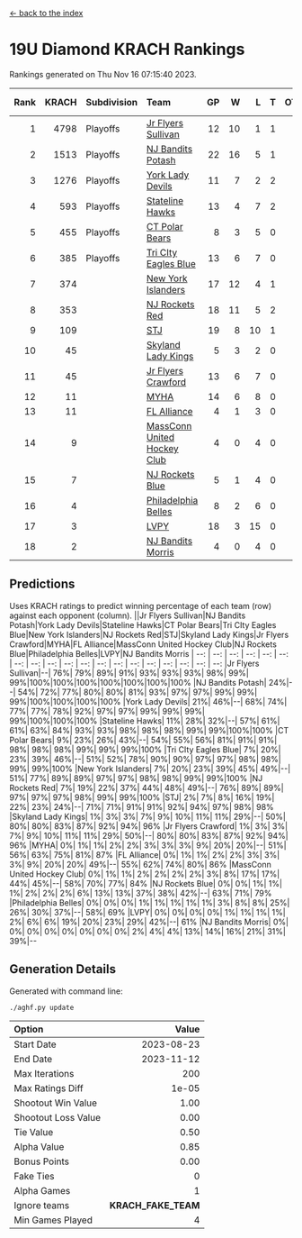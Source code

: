 [<- back to the index](readme.md)
# 19U Diamond KRACH Rankings
Rankings generated on Thu Nov 16 07:15:40 2023.

Rank|KRACH|Subdivision|Team|GP|W|L|T|OTW|OTL|SoS|Exp Wins|Win Diff
---:|---:|:---|:---|---:|---:|---:|---:|---:|---:|---:|---:|---:
1|4798|Playoffs|[Jr Flyers Sullivan](https://gamesheetstats.com/seasons/3663/teams/140859/schedule)|12|10|1|1|1|0|741|11.3|-0.0
2|1513|Playoffs|[NJ Bandits Potash](https://gamesheetstats.com/seasons/3663/teams/140857/schedule)|22|16|5|1|0|0|928|17.3|-0.0
3|1276|Playoffs|[York Lady Devils](https://gamesheetstats.com/seasons/3663/teams/140856/schedule)|11|7|2|2|0|0|789|8.8|-0.0
4|593|Playoffs|[Stateline Hawks](https://gamesheetstats.com/seasons/3663/teams/141851/schedule)|13|4|7|2|0|1|1731|5.8|-0.0
5|455|Playoffs|[CT Polar Bears](https://gamesheetstats.com/seasons/3663/teams/140853/schedule)|8|3|5|0|0|0|1654|3.8|-0.0
6|385|Playoffs|[Tri CIty Eagles Blue](https://gamesheetstats.com/seasons/3663/teams/140852/schedule)|13|6|7|0|1|0|1153|6.8|-0.0
7|374||[New York Islanders](https://gamesheetstats.com/seasons/3663/teams/140861/schedule)|17|12|4|1|0|0|319|13.3|-0.0
8|353||[NJ Rockets Red](https://gamesheetstats.com/seasons/3663/teams/140855/schedule)|18|11|5|2|1|1|567|12.8|-0.0
9|109||[STJ](https://gamesheetstats.com/seasons/3663/teams/140858/schedule)|19|8|10|1|0|0|498|9.4|0.0
10|45||[Skyland Lady Kings](https://gamesheetstats.com/seasons/3663/teams/140865/schedule)|5|3|2|0|0|0|124|3.9|0.0
11|45||[Jr Flyers Crawford](https://gamesheetstats.com/seasons/3663/teams/140862/schedule)|13|6|7|0|0|1|136|6.9|0.0
12|11||[MYHA](https://gamesheetstats.com/seasons/3663/teams/140863/schedule)|14|6|8|0|0|0|92|6.9|0.0
13|11||[FL Alliance](https://gamesheetstats.com/seasons/3663/teams/156907/schedule)|4|1|3|0|0|0|336|1.9|0.0
14|9||[MassConn United Hockey Club](https://gamesheetstats.com/seasons/3663/teams/140854/schedule)|4|0|4|0|0|0|583|0.9|0.0
15|7||[NJ Rockets Blue](https://gamesheetstats.com/seasons/3663/teams/140867/schedule)|5|1|4|0|0|0|190|1.9|0.0
16|4||[Philadelphia Belles](https://gamesheetstats.com/seasons/3663/teams/140864/schedule)|8|2|6|0|0|0|30|2.9|0.0
17|3||[LVPY](https://gamesheetstats.com/seasons/3663/teams/140860/schedule)|18|3|15|0|0|0|222|3.9|0.0
18|2||[NJ Bandits Morris](https://gamesheetstats.com/seasons/3663/teams/140866/schedule)|4|0|4|0|0|0|160|0.9|0.0

## Predictions
Uses KRACH ratings to predict winning percentage of each team (row) against each opponent (column).
||Jr Flyers Sullivan|NJ Bandits Potash|York Lady Devils|Stateline Hawks|CT Polar Bears|Tri CIty Eagles Blue|New York Islanders|NJ Rockets Red|STJ|Skyland Lady Kings|Jr Flyers Crawford|MYHA|FL Alliance|MassConn United Hockey Club|NJ Rockets Blue|Philadelphia Belles|LVPY|NJ Bandits Morris
| --: | --: | --: | --: | --: | --: | --: | --: | --: | --: | --: | --: | --: | --: | --: | --: | --: | --: | --: 
|Jr Flyers Sullivan|--| 76%| 79%| 89%| 91%| 93%| 93%| 93%| 98%| 99%| 99%|100%|100%|100%|100%|100%|100%|100%
|NJ Bandits Potash| 24%|--| 54%| 72%| 77%| 80%| 80%| 81%| 93%| 97%| 97%| 99%| 99%| 99%|100%|100%|100%|100%
|York Lady Devils| 21%| 46%|--| 68%| 74%| 77%| 77%| 78%| 92%| 97%| 97%| 99%| 99%| 99%| 99%|100%|100%|100%
|Stateline Hawks| 11%| 28%| 32%|--| 57%| 61%| 61%| 63%| 84%| 93%| 93%| 98%| 98%| 98%| 99%| 99%|100%|100%
|CT Polar Bears|  9%| 23%| 26%| 43%|--| 54%| 55%| 56%| 81%| 91%| 91%| 98%| 98%| 98%| 99%| 99%| 99%|100%
|Tri CIty Eagles Blue|  7%| 20%| 23%| 39%| 46%|--| 51%| 52%| 78%| 90%| 90%| 97%| 97%| 98%| 98%| 99%| 99%|100%
|New York Islanders|  7%| 20%| 23%| 39%| 45%| 49%|--| 51%| 77%| 89%| 89%| 97%| 97%| 98%| 98%| 99%| 99%|100%
|NJ Rockets Red|  7%| 19%| 22%| 37%| 44%| 48%| 49%|--| 76%| 89%| 89%| 97%| 97%| 97%| 98%| 99%| 99%|100%
|STJ|  2%|  7%|  8%| 16%| 19%| 22%| 23%| 24%|--| 71%| 71%| 91%| 91%| 92%| 94%| 97%| 98%| 98%
|Skyland Lady Kings|  1%|  3%|  3%|  7%|  9%| 10%| 11%| 11%| 29%|--| 50%| 80%| 80%| 83%| 87%| 92%| 94%| 96%
|Jr Flyers Crawford|  1%|  3%|  3%|  7%|  9%| 10%| 11%| 11%| 29%| 50%|--| 80%| 80%| 83%| 87%| 92%| 94%| 96%
|MYHA|  0%|  1%|  1%|  2%|  2%|  3%|  3%|  3%|  9%| 20%| 20%|--| 51%| 56%| 63%| 75%| 81%| 87%
|FL Alliance|  0%|  1%|  1%|  2%|  2%|  3%|  3%|  3%|  9%| 20%| 20%| 49%|--| 55%| 62%| 74%| 80%| 86%
|MassConn United Hockey Club|  0%|  1%|  1%|  2%|  2%|  2%|  2%|  3%|  8%| 17%| 17%| 44%| 45%|--| 58%| 70%| 77%| 84%
|NJ Rockets Blue|  0%|  0%|  1%|  1%|  1%|  2%|  2%|  2%|  6%| 13%| 13%| 37%| 38%| 42%|--| 63%| 71%| 79%
|Philadelphia Belles|  0%|  0%|  0%|  1%|  1%|  1%|  1%|  1%|  3%|  8%|  8%| 25%| 26%| 30%| 37%|--| 58%| 69%
|LVPY|  0%|  0%|  0%|  0%|  1%|  1%|  1%|  1%|  2%|  6%|  6%| 19%| 20%| 23%| 29%| 42%|--| 61%
|NJ Bandits Morris|  0%|  0%|  0%|  0%|  0%|  0%|  0%|  0%|  2%|  4%|  4%| 13%| 14%| 16%| 21%| 31%| 39%|--

## Generation Details

Generated with command line:
```
./aghf.py update
```

| Option | Value |
| :----- | ----: |
| Start Date | 2023-08-23 |
| End Date | 2023-11-12 |
| Max Iterations | 200 |
| Max Ratings Diff | 1e-05 |
| Shootout Win Value | 1.00 |
| Shootout Loss Value | 0.00 |
| Tie Value | 0.50 |
| Alpha Value | 0.85 |
| Bonus Points | 0.00 |
| Fake Ties | 0 |
| Alpha Games | 1 |
| Ignore teams | __KRACH_FAKE_TEAM__ |
| Min Games Played | 4 |


